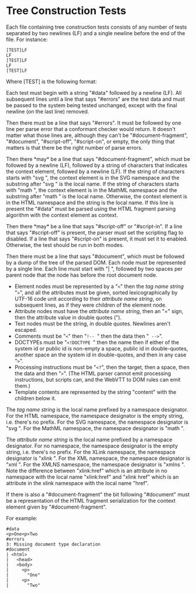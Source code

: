 Tree Construction Tests
=======================

Each file containing tree construction tests consists of any number of
tests separated by two newlines (LF) and a single newline before the end
of the file. For instance:

    [TEST]LF
    LF
    [TEST]LF
    LF
    [TEST]LF

Where [TEST] is the following format:

Each test must begin with a string "\#data" followed by a newline (LF).
All subsequent lines until a line that says "\#errors" are the test data
and must be passed to the system being tested unchanged, except with the
final newline (on the last line) removed.

Then there must be a line that says "\#errors". It must be followed by
one line per parse error that a conformant checker would return. It
doesn't matter what those lines are, although they can't be
"\#document-fragment", "\#document", "\#script-off", "\#script-on", or
empty, the only thing that matters is that there be the right number
of parse errors.

Then there \*may\* be a line that says "\#document-fragment", which must
be followed by a newline (LF), followed by a string of characters that
indicates the context element, followed by a newline (LF). If the string 
of characters starts with "svg ", the context element is in the SVG
namespace and the substring after "svg " is the local name. If the
string of characters starts with "math ", the context element is in the
MathML namespace and the substring after "math " is the local name.
Otherwise, the context element is in the HTML namespace and the string
is the local name. If this line is present the "\#data" must be parsed
using the HTML fragment parsing algorithm with the context element as
context.

Then there \*may\* be a line that says "\#script-off" or
"\#script-in". If a line that says "\#script-off" is present, the
parser must set the scripting flag to disabled. If a line that says
"\#script-on" is present, it must set it to enabled. Otherwise, the
test should be run in both modes.

Then there must be a line that says "\#document", which must be followed
by a dump of the tree of the parsed DOM. Each node must be represented
by a single line. Each line must start with "| ", followed by two spaces
per parent node that the node has before the root document node.

-   Element nodes must be represented by a "`<`" then the *tag name
    string* "`>`", and all the attributes must be given, sorted
    lexicographically by UTF-16 code unit according to their *attribute
    name string*, on subsequent lines, as if they were children of the
    element node.
-   Attribute nodes must have the *attribute name string*, then an "="
    sign, then the attribute value in double quotes (").
-   Text nodes must be the string, in double quotes. Newlines aren't
    escaped.
-   Comments must be "`<`" then "`!-- `" then the data then "` -->`".
-   DOCTYPEs must be "`<!DOCTYPE `" then the name then if either of the
    system id or public id is non-empty a space, public id in
    double-quotes, another space an the system id in double-quotes, and
    then in any case "`>`".
-   Processing instructions must be "`<?`", then the target, then a
    space, then the data and then "`>`". (The HTML parser cannot emit
    processing instructions, but scripts can, and the WebVTT to DOM
    rules can emit them.)
-   Template contents are represented by the string "content" with the
    children below it.

The *tag name string* is the local name prefixed by a namespace
designator. For the HTML namespace, the namespace designator is the
empty string, i.e. there's no prefix. For the SVG namespace, the
namespace designator is "svg ". For the MathML namespace, the namespace
designator is "math ".

The *attribute name string* is the local name prefixed by a namespace
designator. For no namespace, the namespace designator is the empty
string, i.e. there's no prefix. For the XLink namespace, the namespace
designator is "xlink ". For the XML namespace, the namespace designator
is "xml ". For the XMLNS namespace, the namespace designator is "xmlns
". Note the difference between "xlink:href" which is an attribute in no
namespace with the local name "xlink:href" and "xlink href" which is an
attribute in the xlink namespace with the local name "href".

If there is also a "\#document-fragment" the bit following "\#document"
must be a representation of the HTML fragment serialization for the
context element given by "\#document-fragment".

For example:

    #data
    <p>One<p>Two
    #errors
    3: Missing document type declaration
    #document
    | <html>
    |   <head>
    |   <body>
    |     <p>
    |       "One"
    |     <p>
    |       "Two"
